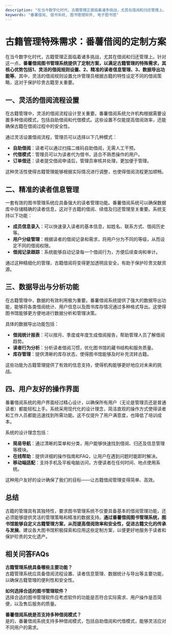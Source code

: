 ```yaml
---
description: "在当今数字化时代，古籍管理正面临着诸多挑战，尤其在借阅和归还管理上。针对这一点，**番薯借阅图书管理系统提供了定制方案，以满足古籍管理的特殊需求，其核心优势包括1、灵活的借阅规则设置、2、精准的读者信息管理、3、数据导出功能等**。其中，灵活的借阅规则设置允许管理员根据古籍的特性设定不同的借阅策略，这对于保护珍贵古籍至关重要。"
keywords: "番薯借阅, 借书系统, 图书管理软件, 电子图书馆"
---
```

# 古籍管理特殊需求：番薯借阅的定制方案

在当今数字化时代，古籍管理正面临着诸多挑战，尤其在借阅和归还管理上。针对这一点，**番薯借阅图书管理系统提供了定制方案，以满足古籍管理的特殊需求，其核心优势包括1、灵活的借阅规则设置、2、精准的读者信息管理、3、数据导出功能等**。其中，灵活的借阅规则设置允许管理员根据古籍的特性设定不同的借阅策略，这对于保护珍贵古籍至关重要。

## 一、灵活的借阅流程设置

在古籍管理中，灵活的借阅流程设计至关重要。番薯借阅系统允许机构根据需要设置多种借阅模式，包括自助借阅和代借模式。这些设置不仅能提高借阅效率，还能确保古籍在借阅过程中的安全性。

通过灵活设置借阅流程，管理员可以选择以下几种模式：

- **自助借阅**：读者可以通过扫描二维码自助借阅，无需人工干预。
- **代借模式**：管理员可以为读者代为借书，适合不熟悉操作的用户。
- **订单借还**：读者提交借阅申请后，管理员审核并处理，更加便于管理。

这种灵活性使得古籍管理能够根据实际情况进行调整，也使得借阅流程更加顺畅。

## 二、精准的读者信息管理

一套有效的图书管理系统应具备强大的读者管理功能。番薯借阅系统可以确保数据库中存储精确的读者信息，这对于古籍的借阅、续借及归还管理至关重要。系统支持以下功能：

- **成员信息录入**：可以快速录入读者的基本信息，如姓名、联系方式、借阅历史等。
- **用户分级管理**：根据读者的借阅记录和需求，将用户分为不同的等级，从而设定不同的借阅权限。
- **借阅记录跟踪**：系统能够自动记录每一个借阅行为，方便后续查询和审计。

通过这种精细化的管理，古籍借阅将变得更加透明且安全，有助于保护珍贵文献资源。

## 三、数据导出与分析功能

在古籍管理中，数据的有效利用极为重要。番薯借阅系统提供了强大的数据导出功能，能够将各类借阅统计、用户信息以及图书库存情况通过多种格式导出。这使得图书馆能够更方便地进行数据分析和管理决策。

具体的数据导出功能包括：

- **借阅统计报表**：可以按月、季度或年度生成借阅报告，帮助管理人员了解借阅趋势。
- **读者行为分析**：分析读者借阅习惯，优化图书馆的藏书结构和服务质量。
- **库存管理**：提供清晰的库存状态，使得图书馆能够及时补充流转古籍。

这些功能为古籍管理提供了有效的信息支持，使得机构能够更好地应对未来的挑战。

## 四、用户友好的操作界面

番薯借阅系统的用户界面经过精心设计，以确保所有用户（无论是管理员还是普通读者）都能轻松上手。系统采用现代化的设计理念，简洁直观的操作方式使得读者和工作人员都能迅速找到所需功能。这不仅提升了用户满意度，也降低了培训成本。

系统的设计理念包括：

- **简易导航**：通过清晰的菜单和分类，用户能够快速找到借阅、归还及信息管理等模块。
- **在线帮助**：提供详细的操作指南和FAQ，让用户在遇到问题时能即时解决。
- **移动端适配**：支持手机及平板电脑访问，方便读者在任何时间、地点使用系统。

这种用户友好的设计确保了我们的目标——让古籍借阅管理变得简单、高效。

## 总结

古籍的管理具有其独特性，要求图书管理系统不仅要具备基本的借阅管理功能，还必须能够提供灵活的管理策略和精准的数据支持。**通过番薯借阅图书管理系统，图书馆能够自定义古籍管理方案，从而提高借阅效率和安全性，促进古籍文化的传承与发展**。建议各大图书馆积极探索和应用这些定制方案，以便更好地服务于读者和保护珍贵的文化遗产。

## 相关问答FAQs

**古籍管理系统具备哪些主要功能？**  
古籍管理系统应具备借阅流程设置、读者信息管理、数据统计与导出等主要功能，以确保古籍管理的便利性和安全性。

**如何选择合适的图书管理软件？**  
选择合适的图书管理软件应考虑软件的功能是否符合实际需求、用户操作是否简便，以及售后服务的质量。

**番薯借阅系统是否支持多种借阅模式？**  
是的，番薯借阅系统支持多种借阅模式，包括自助借阅和代借模式，能够灵活应对不同用户的需求。
